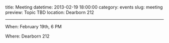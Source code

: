 title: Meeting 
datetime: 2013-02-19 18:00:00
category: events
slug: meeting
preview: Topic TBD
location: Dearborn 212

---
When: February 19th, 6 PM

Where: Dearborn 212

